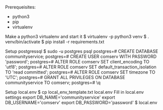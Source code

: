 Prerequeisites:
- python3
- pip
- virtualenv

Make a python3 virtualenv and start it
$ virtualenv -p python3 venv
$ . venv/bin/activate
$ pip install -r requirements.txt

Setup postgressql
$ sudo -u postgres psql
postgres=# CREATE DATABASE communityservice;
postgres=# CREATE USER comserv WITH PASSWORD 'password';
postgres=# ALTER ROLE comserv SET client_encoding TO 'utf8';
postgres=# ALTER ROLE comserv SET default_transaction_isolation TO 'read committed';
postgres=# ALTER ROLE comserv SET timezone TO 'UTC';
postgres=# GRANT ALL PRIVILEGES ON DATABASE communityservice TO comserv;
postgres=# \q

Setup local.env
$ cp local_env_template.txt local.env
Fill in local.env settings
export DB_NAME='communityservice'
export DB_USERNAME='comserv'
export DB_PASSWORD='password'
$ local.env
